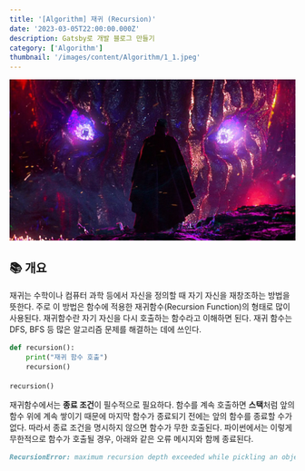 ```yaml
---
title: '[Algorithm] 재귀 (Recursion)'
date: '2023-03-05T22:00:00.000Z'
description: Gatsby로 개발 블로그 만들기
category: ['Algorithm']
thumbnail: '/images/content/Algorithm/1_1.jpeg'
---
```


![Thumbnail](./1.jpeg)

## 📚 개요

재귀는 수학이나 컴퓨터 과학 등에서 자신을 정의할 때 자기 자신을 재창조하는 방법을 뜻한다. 주로 이 방법은 함수에 적용한 재귀함수(Recursion Function)의 형태로 많이 사용된다. 재귀함수란 자기 자신을 다시 호출하는 함수라고 이해하면 된다. 재귀 함수는 DFS, BFS 등 많은 알고리즘 문제를 해결하는 데에 쓰인다.

```python
def recursion():
    print("재귀 함수 호출")
    recursion()

recursion()
```

재귀함수에서는 **종료 조건**이 필수적으로 필요하다. 함수를 계속 호출하면 **스택**처럼 앞의 함수 위에 계속 쌓이기 때문에 마지막 함수가 종료되기 전에는 앞의 함수를 종료할 수가 없다. 따라서 종료 조건을 명시하지 않으면 함수가 무한 호출된다. 파이썬에서는 이렇게 무한적으로 함수가 호출될 경우, 아래와 같은 오류 메시지와 함께 종료된다.

```markdown
RecursionError: maximum recursion depth exceeded while pickling an object
```
